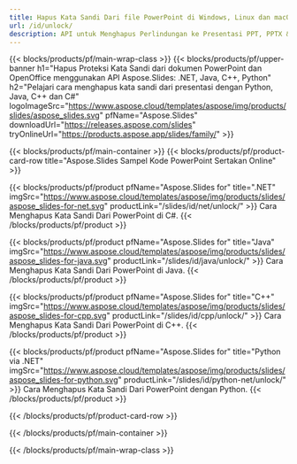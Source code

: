 ```yaml
---
title: Hapus Kata Sandi Dari file PowerPoint di Windows, Linux dan macOS
url: /id/unlock/
description: API untuk Menghapus Perlindungan ke Presentasi PPT, PPTX & ODP
---
```


{{< blocks/products/pf/main-wrap-class >}}
{{< blocks/products/pf/upper-banner h1="Hapus Proteksi Kata Sandi dari dokumen PowerPoint dan OpenOffice menggunakan API Aspose.Slides: .NET, Java, C++, Python" h2="Pelajari cara menghapus kata sandi dari presentasi dengan Python, Java, C++ dan C#" logoImageSrc="https://www.aspose.cloud/templates/aspose/img/products/slides/aspose_slides.svg" pfName="Aspose.Slides" downloadUrl="https://releases.aspose.com/slides" tryOnlineUrl="https://products.aspose.app/slides/family/" >}}

{{< blocks/products/pf/main-container >}}
{{< blocks/products/pf/product-card-row title="Aspose.Slides Sampel Kode PowerPoint Sertakan Online" >}}

{{< blocks/products/pf/product pfName="Aspose.Slides for" title=".NET" imgSrc="https://www.aspose.cloud/templates/aspose/img/products/slides/aspose_slides-for-net.svg" productLink="/slides/id/net/unlock/" >}}
Cara Menghapus Kata Sandi Dari PowerPoint di C#.
{{< /blocks/products/pf/product >}}

{{< blocks/products/pf/product pfName="Aspose.Slides for" title="Java" imgSrc="https://www.aspose.cloud/templates/aspose/img/products/slides/aspose_slides-for-java.svg" productLink="/slides/id/java/unlock/" >}}
Cara Menghapus Kata Sandi Dari PowerPoint di Java.
{{< /blocks/products/pf/product >}}

{{< blocks/products/pf/product pfName="Aspose.Slides for" title="C++" imgSrc="https://www.aspose.cloud/templates/aspose/img/products/slides/aspose_slides-for-cpp.svg" productLink="/slides/id/cpp/unlock/" >}}
Cara Menghapus Kata Sandi Dari PowerPoint di C++.
{{< /blocks/products/pf/product >}}

{{< blocks/products/pf/product pfName="Aspose.Slides for" title="Python via .NET" imgSrc="https://www.aspose.cloud/templates/aspose/img/products/slides/aspose_slides-for-python.svg" productLink="/slides/id/python-net/unlock/" >}}
Cara Menghapus Kata Sandi Dari PowerPoint dengan Python.
{{< /blocks/products/pf/product >}}

{{< /blocks/products/pf/product-card-row >}}

{{< /blocks/products/pf/main-container >}}

{{< /blocks/products/pf/main-wrap-class >}}
